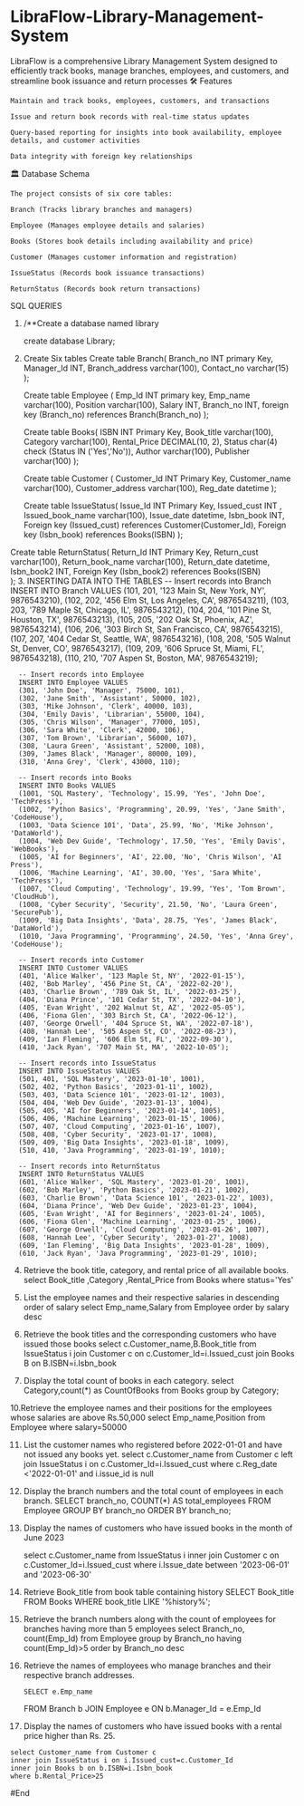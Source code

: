 # LibraFlow-Library-Management-System
LibraFlow is a comprehensive Library Management System designed to efficiently track books, manage branches, employees, and customers, and streamline book issuance and return processes
🛠️ Features

    Maintain and track books, employees, customers, and transactions
    
    Issue and return book records with real-time status updates
    
    Query-based reporting for insights into book availability, employee details, and customer activities
    
    Data integrity with foreign key relationships

🏛 Database Schema

    The project consists of six core tables:
    
    Branch (Tracks library branches and managers)
    
    Employee (Manages employee details and salaries)
    
    Books (Stores book details including availability and price)
    
    Customer (Manages customer information and registration)
    
    IssueStatus (Records book issuance transactions)
    
    ReturnStatus (Records book return transactions)

SQL QUERIES

1. /**Create a database named library

      create database Library;

2. Create Six tables 
    Create table Branch(
  	  Branch_no INT primary Key,
      Manager_Id INT,
      Branch_address varchar(100), 
      Contact_no varchar(15)
      );

    Create table Employee (
  	  Emp_Id INT primary key,
      Emp_name varchar(100),
      Position varchar(100),
      Salary INT,
      Branch_no INT,
      foreign key (Branch_no) references Branch(Branch_no)
      );

    Create table Books(
  	  ISBN INT Primary Key,
      Book_title varchar(100),
      Category varchar(100),
      Rental_Price DECIMAL(10, 2),
      Status char(4) check (Status IN ('Yes','No')),
      Author varchar(100),
      Publisher varchar(100)
  	  );
    
    Create table Customer (
      Customer_Id INT Primary Key,
    	Customer_name varchar(100),
    	Customer_address varchar(100),
    	Reg_date datetime
      );

   Create table IssueStatus(
  	  Issue_Id INT Primary Key,
      Issued_cust INT ,  
      Issued_book_name varchar(100),
      Issue_date datetime,
      Isbn_book INT,
      Foreign key (Issued_cust) references Customer(Customer_Id),
  	  Foreign key (Isbn_book) references Books(ISBN)
      );

  Create table ReturnStatus(
  	  Return_Id INT Primary Key,
      Return_cust varchar(100),
      Return_book_name varchar(100),
      Return_date datetime,
      Isbn_book2 INT,
      Foreign Key (Isbn_book2) references Books(ISBN)    
  	  );
3. INSERTING DATA INTO THE TABLES
              -- Insert records into Branch
      INSERT INTO Branch VALUES 
      (101, 201, '123 Main St, New York, NY', 9876543210),
      (102, 202, '456 Elm St, Los Angeles, CA', 9876543211),
      (103, 203, '789 Maple St, Chicago, IL', 9876543212),
      (104, 204, '101 Pine St, Houston, TX', 9876543213),
      (105, 205, '202 Oak St, Phoenix, AZ', 9876543214),
      (106, 206, '303 Birch St, San Francisco, CA', 9876543215),
      (107, 207, '404 Cedar St, Seattle, WA', 9876543216),
      (108, 208, '505 Walnut St, Denver, CO', 9876543217),
      (109, 209, '606 Spruce St, Miami, FL', 9876543218),
      (110, 210, '707 Aspen St, Boston, MA', 9876543219);
      
      -- Insert records into Employee
      INSERT INTO Employee VALUES 
      (301, 'John Doe', 'Manager', 75000, 101),
      (302, 'Jane Smith', 'Assistant', 50000, 102),
      (303, 'Mike Johnson', 'Clerk', 40000, 103),
      (304, 'Emily Davis', 'Librarian', 55000, 104),
      (305, 'Chris Wilson', 'Manager', 77000, 105),
      (306, 'Sara White', 'Clerk', 42000, 106),
      (307, 'Tom Brown', 'Librarian', 56000, 107),
      (308, 'Laura Green', 'Assistant', 52000, 108),
      (309, 'James Black', 'Manager', 80000, 109),
      (310, 'Anna Grey', 'Clerk', 43000, 110);
      
      -- Insert records into Books
      INSERT INTO Books VALUES 
      (1001, 'SQL Mastery', 'Technology', 15.99, 'Yes', 'John Doe', 'TechPress'),
      (1002, 'Python Basics', 'Programming', 20.99, 'Yes', 'Jane Smith', 'CodeHouse'),
      (1003, 'Data Science 101', 'Data', 25.99, 'No', 'Mike Johnson', 'DataWorld'),
      (1004, 'Web Dev Guide', 'Technology', 17.50, 'Yes', 'Emily Davis', 'WebBooks'),
      (1005, 'AI for Beginners', 'AI', 22.00, 'No', 'Chris Wilson', 'AI Press'),
      (1006, 'Machine Learning', 'AI', 30.00, 'Yes', 'Sara White', 'TechPress'),
      (1007, 'Cloud Computing', 'Technology', 19.99, 'Yes', 'Tom Brown', 'CloudHub'),
      (1008, 'Cyber Security', 'Security', 21.50, 'No', 'Laura Green', 'SecurePub'),
      (1009, 'Big Data Insights', 'Data', 28.75, 'Yes', 'James Black', 'DataWorld'),
      (1010, 'Java Programming', 'Programming', 24.50, 'Yes', 'Anna Grey', 'CodeHouse');
      
      -- Insert records into Customer
      INSERT INTO Customer VALUES 
      (401, 'Alice Walker', '123 Maple St, NY', '2022-01-15'),
      (402, 'Bob Marley', '456 Pine St, CA', '2022-02-20'),
      (403, 'Charlie Brown', '789 Oak St, IL', '2022-03-25'),
      (404, 'Diana Prince', '101 Cedar St, TX', '2022-04-10'),
      (405, 'Evan Wright', '202 Walnut St, AZ', '2022-05-05'),
      (406, 'Fiona Glen', '303 Birch St, CA', '2022-06-12'),
      (407, 'George Orwell', '404 Spruce St, WA', '2022-07-18'),
      (408, 'Hannah Lee', '505 Aspen St, CO', '2022-08-23'),
      (409, 'Ian Fleming', '606 Elm St, FL', '2022-09-30'),
      (410, 'Jack Ryan', '707 Main St, MA', '2022-10-05');
      
      -- Insert records into IssueStatus
      INSERT INTO IssueStatus VALUES 
      (501, 401, 'SQL Mastery', '2023-01-10', 1001),
      (502, 402, 'Python Basics', '2023-01-11', 1002),
      (503, 403, 'Data Science 101', '2023-01-12', 1003),
      (504, 404, 'Web Dev Guide', '2023-01-13', 1004),
      (505, 405, 'AI for Beginners', '2023-01-14', 1005),
      (506, 406, 'Machine Learning', '2023-01-15', 1006),
      (507, 407, 'Cloud Computing', '2023-01-16', 1007),
      (508, 408, 'Cyber Security', '2023-01-17', 1008),
      (509, 409, 'Big Data Insights', '2023-01-18', 1009),
      (510, 410, 'Java Programming', '2023-01-19', 1010);
      
      -- Insert records into ReturnStatus
      INSERT INTO ReturnStatus VALUES 
      (601, 'Alice Walker', 'SQL Mastery', '2023-01-20', 1001),
      (602, 'Bob Marley', 'Python Basics', '2023-01-21', 1002),
      (603, 'Charlie Brown', 'Data Science 101', '2023-01-22', 1003),
      (604, 'Diana Prince', 'Web Dev Guide', '2023-01-23', 1004),
      (605, 'Evan Wright', 'AI for Beginners', '2023-01-24', 1005),
      (606, 'Fiona Glen', 'Machine Learning', '2023-01-25', 1006),
      (607, 'George Orwell', 'Cloud Computing', '2023-01-26', 1007),
      (608, 'Hannah Lee', 'Cyber Security', '2023-01-27', 1008),
      (609, 'Ian Fleming', 'Big Data Insights', '2023-01-28', 1009),
      (610, 'Jack Ryan', 'Java Programming', '2023-01-29', 1010);

4. Retrieve the book title, category, and rental price of all available books.
     	select Book_title ,Category ,Rental_Price  from Books where status='Yes'

5. List the employee names and their respective salaries in descending order of salary
		  select Emp_name,Salary from Employee order by salary desc

6. Retrieve the book titles and the corresponding customers who have issued those books
      select c.Customer_name,B.Book_title from IssueStatus i
      join Customer c on c.Customer_Id=i.Issued_cust
      join Books B on B.ISBN=i.Isbn_book 

9. Display the total count of books in each category.
      select Category,count(*) as CountOfBooks from Books group by  Category;

10.Retrieve the employee names and their positions for the employees whose salaries are above Rs.50,000
         select Emp_name,Position from Employee where salary=50000

11. List the customer names who registered before 2022-01-01 and have not issued any books yet.
	select c.Customer_name from Customer c
     	left join IssueStatus i on c.Customer_Id=i.Issued_cust
     	where c.Reg_date <'2022-01-01' and i.issue_id is null

12. Display the branch numbers and the total count of employees in each branch.
	SELECT branch_no, COUNT(*) AS total_employees
	FROM Employee
	GROUP BY branch_no
	ORDER BY branch_no;

13. Display the names of customers who have issued books in the month of June 2023
    
	select c.Customer_name from IssueStatus i 
	inner join Customer c on c.Customer_Id=i.Issued_cust
	where i.Issue_date between '2023-06-01' and '2023-06-30'

14. Retrieve Book_title from book table containing history
	SELECT Book_title
	FROM Books
	WHERE book_title LIKE '%history%';

16. Retrieve the branch numbers along with the count of employees for branches having more than 5 employees
       	select Branch_no, count(Emp_Id) from Employee
    	group by Branch_no having count(Emp_Id)>5
    	order by Branch_no desc
    
17. Retrieve the names of employees who manage branches and their respective branch addresses.

    	SELECT e.Emp_name
	FROM Branch b
	JOIN Employee e ON b.Manager_Id = e.Emp_Id

18.  Display the names of customers who have issued books with a rental price higher than Rs. 25.
     
	select Customer_name from Customer c
	inner join IssueStatus i on i.Issued_cust=c.Customer_Id
	inner join Books b on b.ISBN=i.Isbn_book
	where b.Rental_Price>25

 #End 
